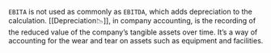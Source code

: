 `EBITA` is not used as commonly as `EBITDA`, which adds depreciation to the calculation. 
[[Depreciation📉]], in company accounting, is the recording of the reduced value of the company’s tangible assets over time. 
It’s a way of accounting for the wear and tear on assets such as equipment and facilities.


